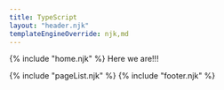 ```yaml
---
title: TypeScript
layout: "header.njk"
templateEngineOverride: njk,md
---
```

{% include "home.njk" %}
Here we are!!!

{% include "pageList.njk" %}
{% include "footer.njk" %}